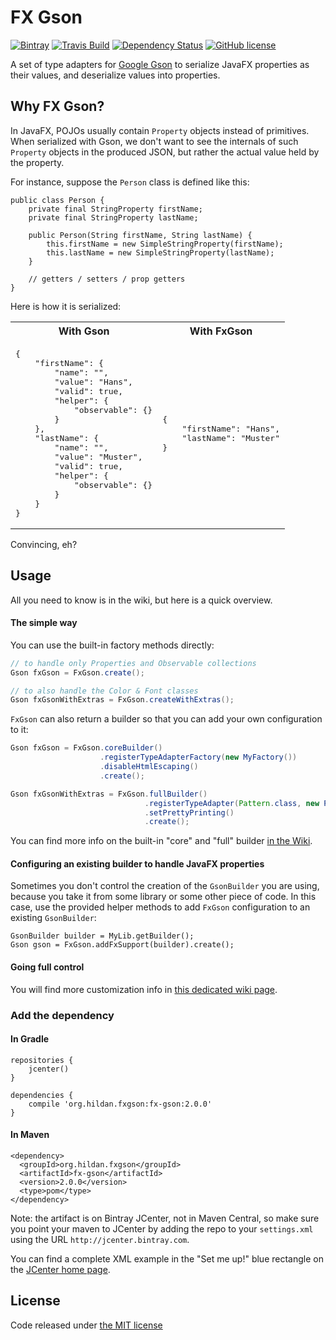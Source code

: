 # FX Gson

[![Bintray](https://img.shields.io/bintray/v/joffrey-bion/maven/fx-gson.svg)](https://bintray.com/joffrey-bion/maven/fx-gson/_latestVersion)
[![Travis Build](https://img.shields.io/travis/joffrey-bion/fx-gson/master.svg)](https://travis-ci.org/joffrey-bion/fx-gson)
[![Dependency Status](https://www.versioneye.com/user/projects/57327660a0ca35004baf8bfb/badge.svg)](https://www.versioneye.com/user/projects/57327660a0ca35004baf8bfb)
[![GitHub license](https://img.shields.io/badge/license-MIT-blue.svg)](https://github.com/joffrey-bion/fx-gson/blob/master/LICENSE)

A set of type adapters for [Google Gson](https://github.com/google/gson) to serialize JavaFX properties as their values,
and deserialize values into properties.

## Why FX Gson?

In JavaFX, POJOs usually contain `Property` objects instead of primitives. When serialized with Gson, we don't want to
see the internals of such `Property` objects in the produced JSON, but rather the actual value held by the property.

For instance, suppose the `Person` class is defined like this:

    public class Person {
        private final StringProperty firstName;
        private final StringProperty lastName;

        public Person(String firstName, String lastName) {
            this.firstName = new SimpleStringProperty(firstName);
            this.lastName = new SimpleStringProperty(lastName);
        }
        
        // getters / setters / prop getters
    }
    
Here is how it is serialized:

<table>
    <tr>
        <th>With Gson</th>
        <th>With FxGson</th>
    </tr>
    <tr>
        <td>
        <pre>{
    "firstName": {
        "name": "",
        "value": "Hans",
        "valid": true,
        "helper": {
            "observable": {}
        }
    },
    "lastName": {
        "name": "",
        "value": "Muster",
        "valid": true,
        "helper": {
            "observable": {}
        }
    }
}</pre>
        </td>
        <td>
            <pre>{
    "firstName": "Hans",
    "lastName": "Muster"
}</pre>
        </td>
    </tr>
</table>


Convincing, eh?

## Usage

All you need to know is in the wiki, but here is a quick overview.

#### The simple way

You can use the built-in factory methods directly:

```java
// to handle only Properties and Observable collections
Gson fxGson = FxGson.create();

// to also handle the Color & Font classes
Gson fxGsonWithExtras = FxGson.createWithExtras();
```

`FxGson` can also return a builder so that you can add your own configuration to it:

```java
Gson fxGson = FxGson.coreBuilder()
                    .registerTypeAdapterFactory(new MyFactory())
                    .disableHtmlEscaping()
                    .create();

Gson fxGsonWithExtras = FxGson.fullBuilder()
                              .registerTypeAdapter(Pattern.class, new PatternSerializer())
                              .setPrettyPrinting()
                              .create();
```

You can find more info on the built-in "core" and "full" builder [in the Wiki](https://github.com/joffrey-bion/fx-gson/wiki/Built-in-GsonBuilders).

#### Configuring an existing builder to handle JavaFX properties

Sometimes you don't control the creation of the `GsonBuilder` you are using, because you take it from some library or
 some other piece of code.
In this case, use the provided helper methods to add `FxGson` configuration to an existing `GsonBuilder`:

    GsonBuilder builder = MyLib.getBuilder();
    Gson gson = FxGson.addFxSupport(builder).create();

#### Going full control

You will find more customization info in [this dedicated wiki page](https://github.com/joffrey-bion/fx-gson/wiki/Customize-FX-Gson).

### Add the dependency
 
#### In Gradle

    repositories {
        jcenter()
    }

    dependencies {
        compile 'org.hildan.fxgson:fx-gson:2.0.0'
    }

#### In Maven

    <dependency>
      <groupId>org.hildan.fxgson</groupId>
      <artifactId>fx-gson</artifactId>
      <version>2.0.0</version>
      <type>pom</type>
    </dependency>
    
Note: the artifact is on Bintray JCenter, not in Maven Central, so make sure you point your maven to JCenter by adding 
the repo to your `settings.xml` using the URL `http://jcenter.bintray.com`.

You can find a complete XML example in the "Set me up!" blue rectangle on the 
[JCenter home page](https://bintray.com/bintray/jcenter).

## License

Code released under [the MIT license](https://github.com/joffrey-bion/io-utils/blob/master/LICENSE)
